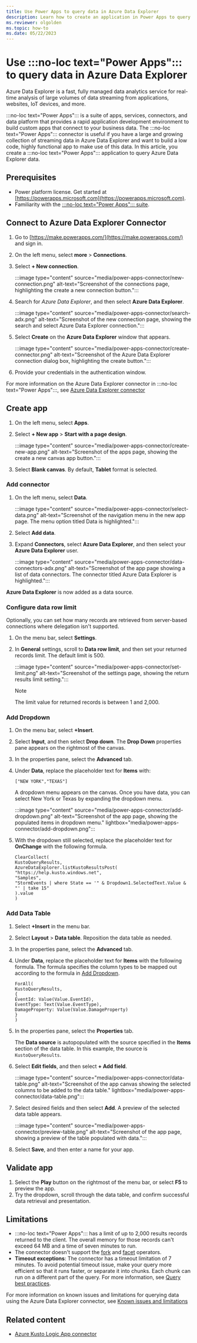 ```yaml
---
title: Use Power Apps to query data in Azure Data Explorer
description: Learn how to create an application in Power Apps to query data in Azure Data Explorer.
ms.reviewer: olgolden
ms.topic: how-to
ms.date: 05/22/2023
---
```

# Use :::no-loc text="Power Apps"::: to query data in Azure Data Explorer

Azure Data Explorer is a fast, fully managed data analytics service for real-time analysis of large volumes of data streaming from applications, websites, IoT devices, and more.

:::no-loc text="Power Apps"::: is a suite of apps, services, connectors, and data platform that provides a rapid application development environment to build custom apps that connect to your business data. The :::no-loc text="Power Apps"::: connector is useful if you have a large and growing collection of streaming data in Azure Data Explorer and want to build a low code, highly functional app to make use of this data. In this article, you create a :::no-loc text="Power Apps"::: application to query Azure Data Explorer data.

## Prerequisites

* Power platform license. Get started at [https://powerapps.microsoft.com](https://powerapps.microsoft.com).
* Familiarity with the [:::no-loc text="Power Apps"::: suite](/powerapps/powerapps-overview).

## Connect to Azure Data Explorer Connector

1. Go to [https://make.powerapps.com/](https://make.powerapps.com/) and sign in.
1. On the left menu, select **more** > **Connections**.
1. Select **+ New connection**.

    :::image type="content" source="media/power-apps-connector/new-connection.png" alt-text="Screenshot of the connections page, highlighting the create a new connection button.":::

1. Search for *Azure Data Explorer*, and then select **Azure Data Explorer**.

    :::image type="content" source="media/power-apps-connector/search-adx.png" alt-text="Screenshot of the new connection page, showing the search and select Azure Data Explorer connection.":::

1. Select **Create** on the **Azure Data Explorer** window that appears.

    :::image type="content" source="media/power-apps-connector/create-connector.png" alt-text="Screenshot of the Azure Data Explorer connection dialog box, highlighting the create button.":::
1. Provide your credentials in the authentication window.

For more information on the Azure Data Explorer connector in :::no-loc text="Power Apps":::, see [Azure Data Explorer connector](/connectors/kusto)

## Create app

1. On the left menu, select **Apps**.
1. Select **+ New app** > **Start with a page design**.

    :::image type="content" source="media/power-apps-connector/create-new-app.png" alt-text="Screenshot of the apps page, showing the create a new canvas app button.":::
1. Select **Blank canvas**. By default, **Tablet** format is selected.

### Add connector

1. On the left menu, select **Data**.

    :::image type="content" source="media/power-apps-connector/select-data.png" alt-text="Screenshot of the navigation menu in the new app page. The menu option titled Data is highlighted.":::

1. Select **Add data**.
1. Expand **Connectors**, select **Azure Data Explorer**, and then select your **Azure Data Explorer** user.

    :::image type="content" source="media/power-apps-connector/data-connectors-adx.png" alt-text="Screenshot of the app page showing a list of data connectors. The connector titled Azure Data Explorer is highlighted.":::

**Azure Data Explorer** is now added as a data source.

### Configure data row limit

Optionally, you can set how many records are retrieved from server-based connections where delegation isn't supported.

1. On the menu bar, select **Settings**.
1. In **General** settings, scroll to **Data row limit**, and then set your returned records limit. The default limit is 500.

    :::image type="content" source="media/power-apps-connector/set-limit.png" alt-text="Screenshot of the settings page, showing the return results limit setting.":::

    > [!NOTE]
    > The limit value for returned records is between 1 and 2,000.

### Add Dropdown

1. On the menu bar, select **+Insert**.
1. Select **Input**, and then select **Drop down**. The **Drop Down** properties pane appears on the rightmost of the canvas.
1. In the properties pane, select the **Advanced** tab.
1. Under **Data**, replace the placeholder text for **Items** with:

    ```kusto
    ["NEW YORK","TEXAS"]
    ```

    A dropdown menu appears on the canvas. Once you have data, you can select New York or Texas by expanding the dropdown menu.

    :::image type="content" source="media/power-apps-connector/add-dropdown.png" alt-text="Screenshot of the app page, showing the populated items in dropdown menu." lightbox="media/power-apps-connector/add-dropdown.png":::

1. With the dropdown still selected, replace the placeholder text for **OnChange** with the following formula.

    ```kusto
    ClearCollect(
    KustoQueryResults,
    AzureDataExplorer.listKustoResultsPost(
    "https://help.kusto.windows.net",
    "Samples",
    "StormEvents | where State == '" & Dropdown1.SelectedText.Value & "' | take 15"
    ).value
    )
    ```

### Add Data Table

1. Select **+Insert** in the menu bar.
1. Select **Layout** > **Data table**. Reposition the data table as needed.
1. In the properties pane, select the **Advanced** tab.
1. Under **Data**, replace the placeholder text for **Items** with the following formula. The formula specifies the column types to be mapped out according to the formula in [Add Dropdown](#add-dropdown).

    ```kusto
    ForAll( 
    KustoQueryResults, 
    { 
    EventId: Value(Value.EventId), 
    EventType: Text(Value.EventType),
    DamageProperty: Value(Value.DamageProperty) 
    } 
    )
    ```

1. In the properties pane, select the **Properties** tab.

    The **Data source** is autopopulated with the source specified in the **Items** section of the data table. In this example, the source is `KustoQueryResults`.

1. Select **Edit fields**, and then select **+ Add field**.

    :::image type="content" source="media/power-apps-connector/data-table.png" alt-text="Screenshot of the app canvas showing the selected columns to be added to the data table." lightbox="media/power-apps-connector/data-table.png":::

1. Select desired fields and then select **Add**. A preview of the selected data table appears.

    :::image type="content" source="media/power-apps-connector/preview-table.png" alt-text="Screenshot of the app page, showing a preview of the table populated with data.":::

1. Select **Save**, and then enter a name for your app.

## Validate app

1. Select the **Play** button on the rightmost of the menu bar, or select **F5** to preview the app.
1. Try the dropdown, scroll through the data table, and confirm successful data retrieval and presentation.

## Limitations

* :::no-loc text="Power Apps"::: has a limit of up to 2,000 results records returned to the client. The overall memory for those records can't exceed 64 MB and a time of seven minutes to run.
* The connector doesn't support the [fork](./kusto/query/fork-operator.md) and [facet](./kusto/query/facet-operator.md) operators.
* **Timeout exceptions**: The connector has a timeout limitation of 7 minutes. To avoid potential timeout issue, make your query more efficient so that it runs faster, or separate it into chunks. Each chunk can run on a different part of the query. For more information, see [Query best practices](./kusto/query/best-practices.md).

For more information on known issues and limitations for querying data using the Azure Data Explorer connector, see [Known issues and limitations](/connectors/kusto/)

## Related content

* [Azure Kusto Logic App connector](kusto/tools/logicapps.md)
